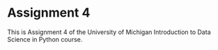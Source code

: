 # Assignment 4
This is Assignment 4 of the University of Michigan Introduction to Data Science in Python course.
